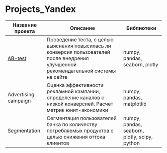 # Projects_Yandex

| Название проекта | Описание | Библиотеки |
|------------------|----------|-------|
| <a href="https://github.com/shaldunova/Projects_Yandex/tree/e36b6e3dfe39a7ddaa4b2c7fdf7977854a9553ee/AB-test">AB-test</a>       | Проведение теста, с целью выяснения повысилась ли конверсия пользователей после внедрения улучшенной рекомендательной системы на сайте| numpy, pandas, seaborn, plotly |
| Advertising campaign       | Оценка эффективности рекламной кампании, определение каналов с низкой конверсией. Расчет метрик юнит-экономики| numpy, pandas, matplotlib |
| Segmentation        | Сегментация пользователей банка по количеству потребляемых продуктов с целью снижения оттока клиентов|  numpy, pandas, seaborn, plotly, scipy, python |
